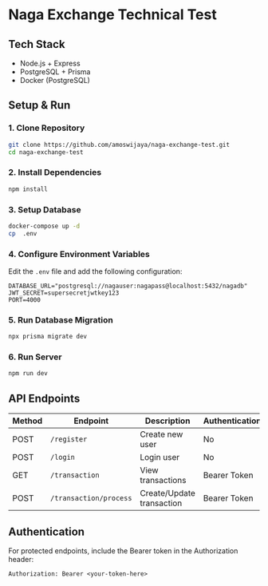 # Naga Exchange Technical Test

## Tech Stack

- Node.js + Express
- PostgreSQL + Prisma
- Docker (PostgreSQL)

## Setup & Run

### 1. Clone Repository

```bash
git clone https://github.com/amoswijaya/naga-exchange-test.git
cd naga-exchange-test
```

### 2. Install Dependencies

```bash
npm install
```

### 3. Setup Database

```bash
docker-compose up -d
cp  .env
```

### 4. Configure Environment Variables

Edit the `.env` file and add the following configuration:

```env
DATABASE_URL="postgresql://nagauser:nagapass@localhost:5432/nagadb"
JWT_SECRET=supersecretjwtkey123
PORT=4000
```

### 5. Run Database Migration

```bash
npx prisma migrate dev
```

### 6. Run Server

```bash
npm run dev
```

## API Endpoints

| Method | Endpoint               | Description               | Authentication |
| ------ | ---------------------- | ------------------------- | -------------- |
| POST   | `/register`            | Create new user           | No             |
| POST   | `/login`               | Login user                | No             |
| GET    | `/transaction`         | View transactions         | Bearer Token   |
| POST   | `/transaction/process` | Create/Update transaction | Bearer Token   |

## Authentication

For protected endpoints, include the Bearer token in the Authorization header:

```
Authorization: Bearer <your-token-here>
```
